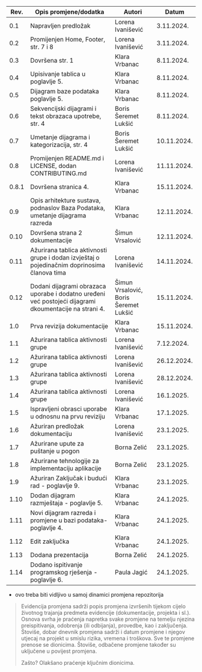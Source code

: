 | Rev.  | Opis promjene/dodatka                                                                                  | Autori                                | Datum       |
| ----- | ------------------------------------------------------------------------------------------------------ | ------------------------------------- | ----------- |
| 0.1   | Napravljen predložak                                                                                   | Lorena Ivanišević                     | 3.11.2024.  |
| 0.2   | Promijenjen Home, Footer, str. 7 i 8                                                                   | Lorena Ivanišević                     | 3.11.2024.  |
| 0.3   | Dovršena str. 1                                                                                        | Klara Vrbanac                         | 8.11.2024.  |
| 0.4   | Upisivanje tablica u poglavlje 5.                                                                      | Klara Vrbanac                         | 8.11.2024.  |
| 0.5   | Dijagram baze podataka poglavlje 5.                                                                    | Klara Vrbanac                         | 8.11.2024.  |
| 0.6   | Sekvencijski dijagrami i tekst obrazaca upotrebe, str. 4                                               | Boris Šeremet Lukšić                  | 8.11.2024.  |
| 0.7   | Umetanje dijagrama i kategorizacija, str. 4                                                            | Boris Šeremet Lukšić                  | 10.11.2024. |
| 0.8   | Promijenjen README.md i LICENSE, dodan CONTRIBUTING.md                                                 | Lorena Ivanišević                     | 11.11.2024. |
| 0.8.1 | Dovršena stranica 4.                                                                                   | Klara Vrbanac                         | 15.11.2024. |
| 0.9   | Opis arhitekture sustava, podnaslov Baza Podataka, umetanje dijagrama razreda                          | Klara Vrbanac                         | 12.11.2024. |
| 0.10  | Dovršena strana 2 dokumentacije                                                                        | Šimun Vrsalović                       | 12.11.2024. |
| 0.11  | Ažurirana tablica aktivnosti grupe i dodan izvještaj o pojedinačnim doprinosima članova tima           | Lorena Ivanišević                     | 14.11.2024. |
| 0.12  | Dodani dijagrami obrazaca uporabe i dodatno uređeni već postojeći dijagrami dkoumentacije na strani 4. | Šimun Vrsalović, Boris Šeremet Lukšić | 15.11.2024. |
| 1.0   | Prva revizija dokumentacije                                                                            | Klara Vrbanac                         | 15.11.2024. |
| 1.1   | Ažurirana tablica aktivnosti grupe                                                                     | Lorena Ivanišević                     | 7.12.2024.  |
| 1.2   | Ažurirana tablica aktivnosti grupe                                                                     | Lorena Ivanišević                     | 26.12.2024. |
| 1.3   | Ažurirana tablica aktivnosti grupe                                                                     | Lorena Ivanišević                     | 28.12.2024. |
| 1.4   | Ažurirana tablica aktivnosti grupe                                                                     | Lorena Ivanišević                     | 16.1.2025. |
| 1.5   | Ispravljeni obrasci uporabe u odnosnu na prvu reviziju                                                                     | Klara Vrbanac                    | 17.1.2025. |
| 1.6   | Ažuriran predložak dokumentaciju                                                                     | Lorena Ivanišević                     | 23.1.2025. |
| 1.7   | Ažurirane upute za puštanje u pogon                                                                  | Borna Zelić                           | 23.1.2025. |
| 1.8   | Ažurirane tehnologije za implementaciju aplikacije                                                   | Borna Zelić                           | 23.1.2025. |
| 1.9   | Ažuriran Zaključak i budući rad - poglavlje 9.                                                                    | Klara Vrbanac                   | 23.1.2025. |
| 1.10   | Dodan dijagram razmještaja - poglavlje 5.                                                                     | Klara Vrbanac                     | 24.1.2025. |
| 1.11   | Novi dijagram razreda i promjene u bazi podataka- poglavlje 4.                                                                  | Klara Vrbanac                     | 24.1.2025. |
| 1.12   | Edit zaključka                                                                  | Klara Vrbanac                     | 24.1.2025. |
| 1.13   | Dodana prezentacija                                                             | Borna Zelić                       | 24.1.2025. |
| 1.14   | Dodano ispitivanje programskog rješenja -poglavlje 6.                                                                  | Paula Jagić                 | 24.1.2025. |
-  ovo treba biti vidljivo u samoj dinamici promjena repozitorija

> Evidencija promjena sadrži popis promjena izvršenih tijekom cijelo životnog trajanja predmeta evidencije (dokumentacije, projekta i sl.). Osnova svrha je praćenja napretka svake promjene na temelju njezina preispitivanja, odobrenja (ili odbijanja), provedbe, kao i zaključenja. Štoviše, dobar dnevnik promjena sadrži i datum promjene i njegov utjecaj na projekt u smislu rizika, vremena i troškova. Sve te promjene prenose se dionicima. Štoviše, odbačene promjene također su uključene u povijest promjena.
>
> Zašto? Olakšano praćenje ključnim dionicima.
